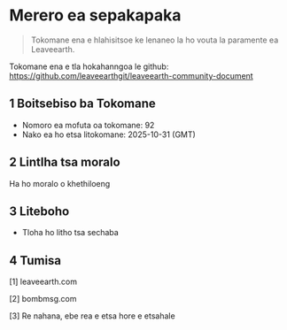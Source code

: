 # Merero ea sepakapaka

>Tokomane ena e hlahisitsoe ke lenaneo la ho vouta la paramente ea Leaveearth.

Tokomane ena e tla hokahanngoa le github: https://github.com/leaveearthgit/leaveearth-community-document

## 1 Boitsebiso ba Tokomane

- Nomoro ea mofuta oa tokomane: 92
- Nako ea ho etsa litokomane: 2025-10-31 (GMT)

## 2 Lintlha tsa moralo

Ha ho moralo o khethiloeng

## 3 Liteboho
* Tloha ho litho tsa sechaba

## 4 Tumisa
[1] leaveearth.com

[2] bombmsg.com

[3] Re nahana, ebe rea e etsa hore e etsahale